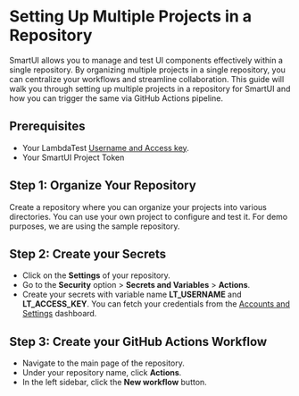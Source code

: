 # Setting Up Multiple Projects in a Repository

SmartUI allows you to manage and test UI components effectively within a single repository. By organizing multiple projects in a single repository, you can centralize your workflows and streamline collaboration. This guide will walk you through setting up multiple projects in a repository for SmartUI and how you can trigger the same via GitHub Actions pipeline.

## Prerequisites
- Your LambdaTest [Username and Access key](https://accounts.lambdatest.com/security).
- Your SmartUI Project Token

## Step 1: Organize Your Repository
Create a repository where you can organize your projects into various directories. You can use your own project to configure and test it. For demo purposes, we are using the sample repository.

## Step 2: Create your Secrets
- Click on the **Settings** of your repository.
- Go to the **Security** option > **Secrets and Variables** > **Actions**.
- Create your secrets with variable name **LT_USERNAME** and **LT_ACCESS_KEY**. You can fetch your credentials from the [Accounts and Settings](https://accounts.lambdatest.com/security) dashboard.

## Step 3: Create your GitHub Actions Workflow
- Navigate to the main page of the repository.
- Under your repository name, click **Actions**.
- In the left sidebar, click the **New workflow** button.
